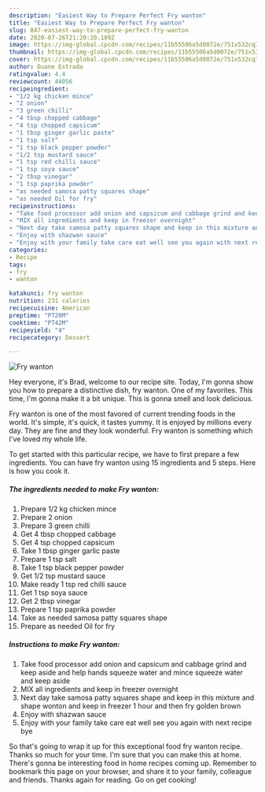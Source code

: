 ```yaml
---
description: "Easiest Way to Prepare Perfect Fry wanton"
title: "Easiest Way to Prepare Perfect Fry wanton"
slug: 847-easiest-way-to-prepare-perfect-fry-wanton
date: 2020-07-26T21:20:20.109Z
image: https://img-global.cpcdn.com/recipes/11b55506a5d0072e/751x532cq70/fry-wanton-recipe-main-photo.jpg
thumbnail: https://img-global.cpcdn.com/recipes/11b55506a5d0072e/751x532cq70/fry-wanton-recipe-main-photo.jpg
cover: https://img-global.cpcdn.com/recipes/11b55506a5d0072e/751x532cq70/fry-wanton-recipe-main-photo.jpg
author: Duane Estrada
ratingvalue: 4.4
reviewcount: 44056
recipeingredient:
- "1/2 kg chicken mince"
- "2 onion"
- "3 green chilli"
- "4 tbsp chopped cabbage"
- "4 tsp chopped capsicum"
- "1 tbsp ginger garlic paste"
- "1 tsp salt"
- "1 tsp black pepper powder"
- "1/2 tsp mustard sauce"
- "1 tsp red chilli sauce"
- "1 tsp soya sauce"
- "2 tbsp vinegar"
- "1 tsp paprika powder"
- "as needed samosa patty squares shape"
- "as needed Oil for fry"
recipeinstructions:
- "Take food processor add onion and capsicum and cabbage grind and keep aside and help hands squeeze water and mince squeeze water and keep aside"
- "MIX all ingredients and keep in freezer overnight"
- "Next day take samosa patty squares shape and keep in this mixture and shape wonton and keep in freezer 1 hour and then fry golden brown"
- "Enjoy with shazwan sauce"
- "Enjoy with your family take care eat well see you again with next recipe bye"
categories:
- Recipe
tags:
- fry
- wanton

katakunci: fry wanton 
nutrition: 231 calories
recipecuisine: American
preptime: "PT20M"
cooktime: "PT42M"
recipeyield: "4"
recipecategory: Dessert

---
```



![Fry wanton](https://img-global.cpcdn.com/recipes/11b55506a5d0072e/751x532cq70/fry-wanton-recipe-main-photo.jpg)

Hey everyone, it's Brad, welcome to our recipe site. Today, I'm gonna show you how to prepare a distinctive dish, fry wanton. One of my favorites. This time, I'm gonna make it a bit unique. This is gonna smell and look delicious.

Fry wanton is one of the most favored of current trending foods in the world. It's simple, it's quick, it tastes yummy. It is enjoyed by millions every day. They are fine and they look wonderful. Fry wanton is something which I've loved my whole life.




To get started with this particular recipe, we have to first prepare a few ingredients. You can have fry wanton using 15 ingredients and 5 steps. Here is how you cook it.

<!--inarticleads1-->

##### The ingredients needed to make Fry wanton:

1. Prepare 1/2 kg chicken mince
1. Prepare 2 onion
1. Prepare 3 green chilli
1. Get 4 tbsp chopped cabbage
1. Get 4 tsp chopped capsicum
1. Take 1 tbsp ginger garlic paste
1. Prepare 1 tsp salt
1. Take 1 tsp black pepper powder
1. Get 1/2 tsp mustard sauce
1. Make ready 1 tsp red chilli sauce
1. Get 1 tsp soya sauce
1. Get 2 tbsp vinegar
1. Prepare 1 tsp paprika powder
1. Take as needed samosa patty squares shape
1. Prepare as needed Oil for fry




<!--inarticleads2-->

##### Instructions to make Fry wanton:

1. Take food processor add onion and capsicum and cabbage grind and keep aside and help hands squeeze water and mince squeeze water and keep aside
1. MIX all ingredients and keep in freezer overnight
1. Next day take samosa patty squares shape and keep in this mixture and shape wonton and keep in freezer 1 hour and then fry golden brown
1. Enjoy with shazwan sauce
1. Enjoy with your family take care eat well see you again with next recipe bye




So that's going to wrap it up for this exceptional food fry wanton recipe. Thanks so much for your time. I'm sure that you can make this at home. There's gonna be interesting food in home recipes coming up. Remember to bookmark this page on your browser, and share it to your family, colleague and friends. Thanks again for reading. Go on get cooking!
